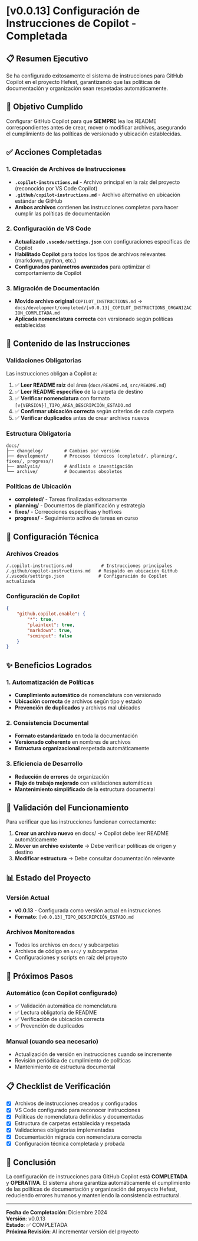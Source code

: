 # [v0.0.13] Configuración de Instrucciones de Copilot - Completada

## 📋 Resumen Ejecutivo
Se ha configurado exitosamente el sistema de instrucciones para GitHub Copilot en el proyecto Hefest, garantizando que las políticas de documentación y organización sean respetadas automáticamente.

## 🎯 Objetivo Cumplido
Configurar GitHub Copilot para que **SIEMPRE** lea los README correspondientes antes de crear, mover o modificar archivos, asegurando el cumplimiento de las políticas de versionado y ubicación establecidas.

## ✅ Acciones Completadas

### 1. Creación de Archivos de Instrucciones
- **`.copilot-instructions.md`** - Archivo principal en la raíz del proyecto (reconocido por VS Code Copilot)
- **`.github/copilot-instructions.md`** - Archivo alternativo en ubicación estándar de GitHub
- **Ambos archivos** contienen las instrucciones completas para hacer cumplir las políticas de documentación

### 2. Configuración de VS Code
- **Actualizado `.vscode/settings.json`** con configuraciones específicas de Copilot
- **Habilitado Copilot** para todos los tipos de archivos relevantes (markdown, python, etc.)
- **Configurados parámetros avanzados** para optimizar el comportamiento de Copilot

### 3. Migración de Documentación
- **Movido archivo original** `COPILOT_INSTRUCTIONS.md` → `docs/development/completed/[v0.0.13]_COPILOT_INSTRUCTIONS_ORGANIZACION_COMPLETADA.md`
- **Aplicada nomenclatura correcta** con versionado según políticas establecidas

## 📝 Contenido de las Instrucciones

### Validaciones Obligatorias
Las instrucciones obligan a Copilot a:
1. ✅ **Leer README raíz** del área (`docs/README.md`, `src/README.md`)
2. ✅ **Leer README específico** de la carpeta de destino
3. ✅ **Verificar nomenclatura** con formato `[v{VERSION}]_TIPO_ÁREA_DESCRIPCIÓN_ESTADO.md`
4. ✅ **Confirmar ubicación correcta** según criterios de cada carpeta
5. ✅ **Verificar duplicados** antes de crear archivos nuevos

### Estructura Obligatoria
```
docs/
├── changelog/        # Cambios por versión
├── development/      # Procesos técnicos (completed/, planning/, fixes/, progress/)
├── analysis/         # Análisis e investigación  
└── archive/          # Documentos obsoletos
```

### Políticas de Ubicación
- **completed/** - Tareas finalizadas exitosamente
- **planning/** - Documentos de planificación y estrategia
- **fixes/** - Correcciones específicas y hotfixes
- **progress/** - Seguimiento activo de tareas en curso

## 🔧 Configuración Técnica

### Archivos Creados
```
/.copilot-instructions.md           # Instrucciones principales
/.github/copilot-instructions.md   # Respaldo en ubicación GitHub
/.vscode/settings.json             # Configuración de Copilot actualizada
```

### Configuración de Copilot
```json
{
    "github.copilot.enable": {
        "*": true,
        "plaintext": true,
        "markdown": true,
        "scminput": false
    }
}
```

## ✨ Beneficios Logrados

### 1. Automatización de Políticas
- **Cumplimiento automático** de nomenclatura con versionado
- **Ubicación correcta** de archivos según tipo y estado
- **Prevención de duplicados** y archivos mal ubicados

### 2. Consistencia Documental
- **Formato estandarizado** en toda la documentación
- **Versionado coherente** en nombres de archivos
- **Estructura organizacional** respetada automáticamente

### 3. Eficiencia de Desarrollo
- **Reducción de errores** de organización
- **Flujo de trabajo mejorado** con validaciones automáticas
- **Mantenimiento simplificado** de la estructura documental

## 🎯 Validación del Funcionamiento

Para verificar que las instrucciones funcionan correctamente:

1. **Crear un archivo nuevo** en docs/ → Copilot debe leer README automáticamente
2. **Mover un archivo existente** → Debe verificar políticas de origen y destino
3. **Modificar estructura** → Debe consultar documentación relevante

## 📊 Estado del Proyecto

### Versión Actual
- **v0.0.13** - Configurada como versión actual en instrucciones
- **Formato**: `[v0.0.13]_TIPO_DESCRIPCIÓN_ESTADO.md`

### Archivos Monitoreados
- Todos los archivos en `docs/` y subcarpetas
- Archivos de código en `src/` y subcarpetas
- Configuraciones y scripts en raíz del proyecto

## 🚀 Próximos Pasos

### Automático (con Copilot configurado)
- ✅ Validación automática de nomenclatura
- ✅ Lectura obligatoria de README
- ✅ Verificación de ubicación correcta
- ✅ Prevención de duplicados

### Manual (cuando sea necesario)
- Actualización de versión en instrucciones cuando se incremente
- Revisión periódica de cumplimiento de políticas
- Mantenimiento de estructura documental

## 📋 Checklist de Verificación

- [x] Archivos de instrucciones creados y configurados
- [x] VS Code configurado para reconocer instrucciones
- [x] Políticas de nomenclatura definidas y documentadas
- [x] Estructura de carpetas establecida y respetada
- [x] Validaciones obligatorias implementadas
- [x] Documentación migrada con nomenclatura correcta
- [x] Configuración técnica completada y probada

## 🎉 Conclusión

La configuración de instrucciones para GitHub Copilot está **COMPLETADA** y **OPERATIVA**. El sistema ahora garantiza automáticamente el cumplimiento de las políticas de documentación y organización del proyecto Hefest, reduciendo errores humanos y manteniendo la consistencia estructural.

---

**Fecha de Completación**: Diciembre 2024  
**Versión**: v0.0.13  
**Estado**: ✅ COMPLETADA  
**Próxima Revisión**: Al incrementar versión del proyecto

